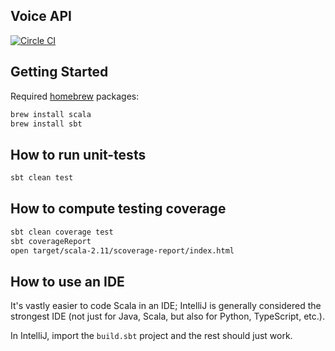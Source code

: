 ## Voice API

[![Circle CI](https://circleci.com/gh/aria42/voice-api/tree/master.svg?style=svg&circle-token=88cec8dcf43023fa6d6f420dcac4eba16cc6b1d1)](https://circleci.com/gh/aria42/voice-api/tree/master)

## Getting Started

Required [homebrew](http://brew.sh) packages:

```bash
brew install scala
brew install sbt
```

## How to run unit-tests

```bash
sbt clean test
```

## How to compute testing coverage

```bash
sbt clean coverage test
sbt coverageReport
open target/scala-2.11/scoverage-report/index.html
```

## How to use an IDE

It's vastly easier to code Scala in an IDE; IntelliJ is generally considered the strongest IDE (not just for Java, Scala, 
but also for Python, TypeScript, etc.). 

In IntelliJ, import the `build.sbt` project and the rest should just work. 